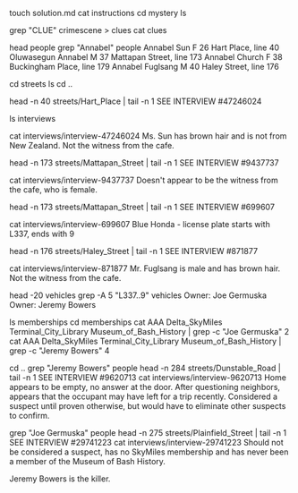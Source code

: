 touch solution.md
cat instructions
cd mystery
ls

grep "CLUE" crimescene > clues
cat clues

head people
grep "Annabel" people
	Annabel Sun	F	26	Hart Place, line 40
	Oluwasegun Annabel	M	37	Mattapan Street, line 173
	Annabel Church	F	38	Buckingham Place, line 179
	Annabel Fuglsang	M	40	Haley Street, line 176

cd streets
ls
cd ..

head -n 40 streets/Hart_Place | tail -n 1
	SEE INTERVIEW #47246024

ls interviews

cat interviews/interview-47246024
	Ms. Sun has brown hair and is not from New Zealand.  Not the witness from the cafe.

head -n 173 streets/Mattapan_Street | tail -n 1 
	SEE INTERVIEW #9437737

cat interviews/interview-9437737
	Doesn't appear to be the witness from the cafe, who is female.

head -n 173 streets/Mattapan_Street | tail -n 1 
	SEE INTERVIEW #699607

cat interviews/interview-699607
	Blue Honda - license plate starts with L337, ends with 9

head -n 176 streets/Haley_Street | tail -n 1
	SEE INTERVIEW #871877

cat interviews/interview-871877
	Mr. Fuglsang is male and has brown hair.  Not the witness from the cafe.

head -20 vehicles
grep -A 5 "L337..9" vehicles
	Owner: Joe Germuska
	Owner: Jeremy Bowers
	
ls memberships
cd memberships
cat AAA Delta_SkyMiles Terminal_City_Library Museum_of_Bash_History | grep -c "Joe Germuska"
	2
cat AAA Delta_SkyMiles Terminal_City_Library Museum_of_Bash_History | grep -c "Jeremy Bowers"
	4

cd ..
grep "Jeremy Bowers" people
head -n 284 streets/Dunstable_Road | tail -n 1
	SEE INTERVIEW #9620713
cat interviews/interview-9620713
	Home appears to be empty, no answer at the door.
	After questioning neighbors, appears that the occupant may have left for a trip recently. Considered a suspect until proven otherwise, but would have to eliminate other suspects to confirm.

grep "Joe Germuska" people
head -n 275 streets/Plainfield_Street | tail -n 1
	SEE INTERVIEW #29741223
cat interviews/interview-29741223
	Should not be considered a suspect, has no SkyMiles membership and has never been a member of the Museum of Bash History.

Jeremy Bowers is the killer.